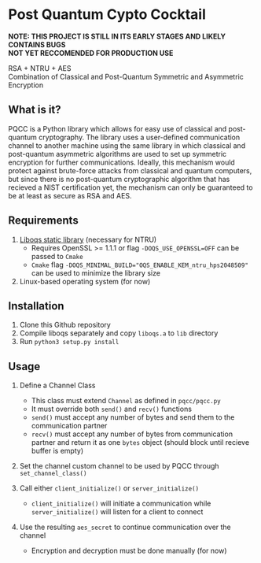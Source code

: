 # **Post Quantum Cypto Cocktail**
**NOTE: THIS PROJECT IS STILL IN ITS EARLY STAGES AND LIKELY CONTAINS BUGS**  
**NOT YET RECCOMENDED FOR PRODUCTION USE**

RSA + NTRU + AES  
Combination of Classical and Post-Quantum Symmetric and Asymmetric Encryption  

## **What is it?**

PQCC is a Python library which allows for easy use of classical and post-quantum cryptography. The library uses a user-defined communication channel to another machine using the same library in which classical and post-quantum asymmetric algorithms are used to set up symmetric encryption for further communications. Ideally, this mechanism would protect against brute-force attacks from classical and quantum computers, but since there is no post-quantum cryptographic algorithm that has recieved a NIST certification yet, the mechanism can only be guaranteed to be at least as secure as RSA and AES.

## **Requirements**

1. [Liboqs static library](https://github.com/open-quantum-safe/liboqs) (necessary for NTRU)
    - Requires OpenSSL >= 1.1.1 or flag `-DOQS_USE_OPENSSL=OFF` can be passed to `Cmake`
    - `Cmake` flag `-DOQS_MINIMAL_BUILD="OQS_ENABLE_KEM_ntru_hps2048509"` can be used to minimize the library size
2. Linux-based operating system (for now)

## **Installation**

1. Clone this Github repository
2. Compile liboqs separately and copy `liboqs.a` to `lib` directory
3. Run `python3 setup.py install`

## **Usage**

1. Define a Channel Class
    - This class must extend `Channel` as defined in `pqcc/pqcc.py`
    - It must override both `send()` and `recv()` functions
    - `send()` must accept any number of bytes and send them to the communication partner
    - `recv()` must accept any number of bytes from communication partner and return it as one `bytes` object (should block until recieve buffer is empty)

2. Set the channel custom channel to be used by PQCC through `set_channel_class()`
3. Call either `client_initialize()` or `server_initialize()`
    - `client_initialize()` will initiate a communication while `server_initialize()` will listen for a client to connect

4. Use the resulting `aes_secret` to continue communication over the channel
    - Encryption and decryption must be done manually (for now)
